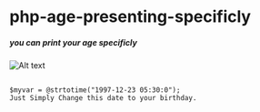 # php-age-presenting-specificly
##### you can print your age specificly

![Alt text](/age.jpg)



<pre>
<code>
$myvar = @strtotime("1997-12-23 05:30:0");
Just Simply Change this date to your birthday.
</code>
</pre>
